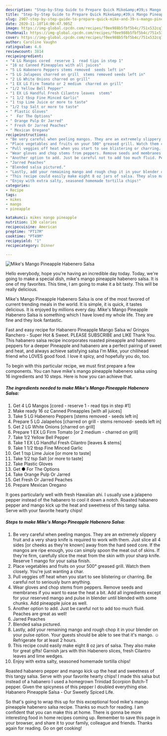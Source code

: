 ```yaml
---
description: "Step-by-Step Guide to Prepare Quick Mike&amp;#39;s Mango Pineapple Habenero Salsa"
title: "Step-by-Step Guide to Prepare Quick Mike&amp;#39;s Mango Pineapple Habenero Salsa"
slug: 2907-step-by-step-guide-to-prepare-quick-mike-and-39-s-mango-pineapple-habenero-salsa
date: 2020-11-10T14:00:47.905Z
image: https://img-global.cpcdn.com/recipes/f0ee988b5fbf5b4c/751x532cq70/mikes-mango-pineapple-habenero-salsa-recipe-main-photo.jpg
thumbnail: https://img-global.cpcdn.com/recipes/f0ee988b5fbf5b4c/751x532cq70/mikes-mango-pineapple-habenero-salsa-recipe-main-photo.jpg
cover: https://img-global.cpcdn.com/recipes/f0ee988b5fbf5b4c/751x532cq70/mikes-mango-pineapple-habenero-salsa-recipe-main-photo.jpg
author: Caroline Vaughn
ratingvalue: 4.6
reviewcount: 3814
recipeingredient:
- "4 LG Mangos cored  reserve 1  read tips in step 1"
- "16 oz Canned Pineapples with all juices"
- "5 LG Habenero Peppers stems removed  seeds left in"
- "5 LG Jalapeos charred on grill  stems removed seeds left in"
- "2 LG White Onions charred on grill"
- "1 EX LG Firm Tomato or 2 medium  charred on grill"
- "1/2 Yellow Bell Pepper"
- "1 EX LG Handful Fresh Cilantro leaves  stems"
- "1 1/2 tbsp Fine Minced Garlic"
- "1 tsp Lime Juice or more to taste"
- "1/2 tsp Salt or more to taste"
- " Plastic Gloves"
- "  For The Options"
- " Orange Pulp Or Jarred"
- " Fresh Or Jarred Peaches"
- " Mexican Oregano"
recipeinstructions:
- "Be very careful when peeling mangos. They are an extremely slippery fruit and a very sharp knife is required to work with them. Just slice all 4 sides [or cheeks as they&#39;re known] away from the hard seed core. If the mangos are ripe enough, you can simply spoon the meat out of skins. If they&#39;re firm, carefully slice the meat from the skin with your sharp knife. Reserve 1 mango for your salsa finish."
- "Place vegetables and fruits on your 500° greased grill. Watch them closely. You&#39;re just wanting a char."
- "Pull veggies off heat when you start to see blistering or charring. Be careful not to seriously burn anything."
- "Wear gloves and chop stems from peppers. Remove seeds and membranes if you want to ease the heat a bit. Add all ingredients except for your reserved mango and pulse in blender until blended with some chunks. Add pineapple juice as well."
- "Another option to add. Just be careful not to add too much fluid. Peaches are great as well!"
- "Jarred Peaches"
- "Blended salsa pictured."
- "Lastly, add your remaining mango and rough chop it in your blender on your pulse option. Your guests should be able to see that it&#39;s mango. ☺ Refrigerate for at least 2 hours."
- "This recipe could easily make eight 8 oz jars of salsa. They also make for great gifts! Garnish jars with thin Habenero slices, fresh Cilantro leaves and lime wedges."
- "Enjoy with extra salty, seasoned homemade tortilla chips!"
categories:
- Recipe
tags:
- mikes
- mango
- pineapple

katakunci: mikes mango pineapple 
nutrition: 130 calories
recipecuisine: American
preptime: "PT17M"
cooktime: "PT49M"
recipeyield: "1"
recipecategory: Dinner

---
```



![Mike&#39;s Mango Pineapple Habenero Salsa](https://img-global.cpcdn.com/recipes/f0ee988b5fbf5b4c/751x532cq70/mikes-mango-pineapple-habenero-salsa-recipe-main-photo.jpg)

Hello everybody, hope you're having an incredible day today. Today, we're going to make a special dish, mike&#39;s mango pineapple habenero salsa. It is one of my favorites. This time, I am going to make it a bit tasty. This will be really delicious.

Mike&#39;s Mango Pineapple Habenero Salsa is one of the most favored of current trending meals in the world. It is simple, it is quick, it tastes delicious. It is enjoyed by millions every day. Mike&#39;s Mango Pineapple Habenero Salsa is something which I have loved my whole life. They are fine and they look fantastic.

Fast and easy recipe for Habanero Pineapple Mango Salsa w/ Gringos Ranchero - Super Hot &amp; Sweet. PLEASE SUBSCRIBE and LIKE Thank You. This habanero salsa recipe incorporates roasted pineapple and habanero peppers for a deeper Pineapple and habanero are a perfect pairing of sweet and heat, and always achieve satisfying salsa I&#39;m Mike, your chilihead friend who LOVES good food. I love it spicy, and hopefully you do, too.


To begin with this particular recipe, we must first prepare a few components. You can have mike&#39;s mango pineapple habenero salsa using 16 ingredients and 10 steps. Here is how you can achieve that.

<!--inarticleads1-->

##### The ingredients needed to make Mike&#39;s Mango Pineapple Habenero Salsa:

1. Get 4 LG Mangos [cored - reserve 1 - read tips in step #1]
1. Make ready 16 oz Canned Pineapples [with all juices]
1. Take 5 LG Habenero Peppers [stems removed - seeds left in]
1. Prepare 5 LG Jalapeños [charred on grill - stems removed- seeds left in]
1. Get 2 LG White Onions [charred on grill]
1. Prepare 1 EX LG Firm Tomato [or 2 medium - charred on grill]
1. Take 1/2 Yellow Bell Pepper
1. Take 1 EX LG Handful Fresh Cilantro [leaves &amp; stems]
1. Take 1 1/2 tbsp Fine Minced Garlic
1. Get 1 tsp Lime Juice [or more to taste]
1. Take 1/2 tsp Salt [or more to taste]
1. Take  Plastic Gloves
1. Get  ● For The Options
1. Take  Orange Pulp Or Jarred
1. Get  Fresh Or Jarred Peaches
1. Prepare  Mexican Oregano


It goes particularly well with fresh Hawaiian ahi. I usually use a jalapeno pepper instead of the habanero to cool it down a notch. Roasted habanero pepper and mango kick up the heat and sweetness of this tangy salsa. Serve with your favorite hearty chips! 

<!--inarticleads2-->

##### Steps to make Mike&#39;s Mango Pineapple Habenero Salsa:

1. Be very careful when peeling mangos. They are an extremely slippery fruit and a very sharp knife is required to work with them. Just slice all 4 sides [or cheeks as they&#39;re known] away from the hard seed core. If the mangos are ripe enough, you can simply spoon the meat out of skins. If they&#39;re firm, carefully slice the meat from the skin with your sharp knife. Reserve 1 mango for your salsa finish.
1. Place vegetables and fruits on your 500° greased grill. Watch them closely. You&#39;re just wanting a char.
1. Pull veggies off heat when you start to see blistering or charring. Be careful not to seriously burn anything.
1. Wear gloves and chop stems from peppers. Remove seeds and membranes if you want to ease the heat a bit. Add all ingredients except for your reserved mango and pulse in blender until blended with some chunks. Add pineapple juice as well.
1. Another option to add. Just be careful not to add too much fluid. Peaches are great as well!
1. Jarred Peaches
1. Blended salsa pictured.
1. Lastly, add your remaining mango and rough chop it in your blender on your pulse option. Your guests should be able to see that it&#39;s mango. ☺ Refrigerate for at least 2 hours.
1. This recipe could easily make eight 8 oz jars of salsa. They also make for great gifts! Garnish jars with thin Habenero slices, fresh Cilantro leaves and lime wedges.
1. Enjoy with extra salty, seasoned homemade tortilla chips!


Roasted habanero pepper and mango kick up the heat and sweetness of this tangy salsa. Serve with your favorite hearty chips! I made this salsa but instead of a habanero I used a homegrown Trinidad Scorpion Butch-T pepper. Given the spicyness of this pepper I doubled everything else. Habanero Pineapple Salsa - Our Sweetly Spiced Life. 

So that's going to wrap this up for this exceptional food mike&#39;s mango pineapple habenero salsa recipe. Thanks so much for reading. I am confident that you can make this at home. There is gonna be more interesting food in home recipes coming up. Remember to save this page in your browser, and share it to your family, colleague and friends. Thanks again for reading. Go on get cooking!
